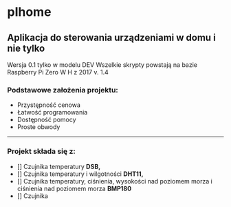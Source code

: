 # pIhome 
## Aplikacja do sterowania urządzeniami w domu i nie tylko
Wersja 0.1 tylko w modelu DEV
Wszelkie skrypty powstają na bazie Raspberry Pi Zero W H z 2017 v. 1.4 

### Podstawowe założenia projektu:
- Przystępność cenowa
- Łatwość programowania
- Dostępność pomocy
- Proste obwody
***
### Projekt składa się z:
- [] Czujnika temperatury **DSB,**
- [] Czujnika temperatury i wilgotności **DHT11,**
- [] Czujnika temperatury, ciśnienia, wysokości nad poziomem morza i ciśnienia nad poziomem morza **BMP180**
- [] Czujnika 
